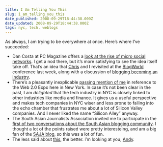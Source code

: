 ```yaml
---
title: I Am Telling You This
slug: i_am_telling_you_this
date_published: 2008-09-29T18:44:38.000Z
date_updated: 2008-09-29T18:44:38.000Z
tags: nyc, tech, weblogs
---
```


As always, I am trying to be everywhere at once. Here’s where I’ve succeeded:

- Dan Costa at PC Magazine offers a [look at the rise of micro social networks](http://www.pcmag.com/print_article2/0,1217,a%253D232053,00.asp). I get a nod there, but it’s more satisfying to see the idea itself take off. That’s an idea that [Chris](http://www.r21.org/) and I revisited at the [BlogWorld](http://www.blogworldexpo.com/) conference last week, along with a discussion of [blogging becoming an industry](http://videos.webpronews.com/2008/09/29/blogworld-blogging-becoming-an-industry/).
- There’s a pleasantly inexplicable [passing mention of me](http://blog.internetnews.com/kcorbin/2008/09/silicon-alley-no-more.html) in reference to the Web 2.0 Expo here in New York. In case it’s not been clear in the past, I am *delighted* that the tech industry in NYC is closely linked to other industries like media and finance. It gives us a useful perspective and makes tech companies in NYC wiser and less prone to falling into the echo chamber that frustrates me about a lot of Silicon Valley companies. And I never liked the name “Silicon Alley” anyway.
- The South Asian Journalists Association invited me to participate in the [first of two conversations about the South Asian blogging community](http://www.sajaforum.org/2008/09/webcast-the-sou.html). I thought a lot of the points raised were pretty interesteing, and am a big fan of the [SAJA blog](http://www.sajaforum.org/), so this was a lot of fun.
- The less said about [this](http://sippey.typepad.com/filtered/2008/09/anil-dash-remixes-the-freeconferencecallcom-hold-music.html), the better. I’m looking at you, [Andy](http://www.buzzfeed.com/yacomink/hold-music-remix-v).
